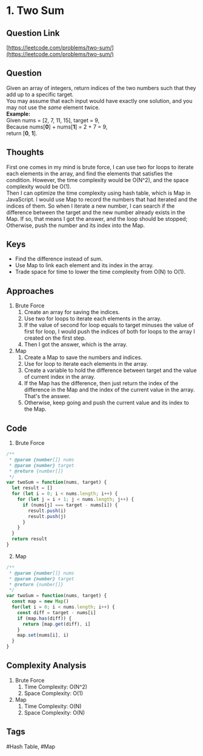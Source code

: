 # 1. Two Sum

<a name="ozJnC"></a>
## Question Link
[https://leetcode.com/problems/two-sum/](https://leetcode.com/problems/two-sum/)
<a name="U0OMP"></a>
## Question
Given an array of integers, return indices of the two numbers such that they add up to a specific target.<br />You may assume that each input would have exactly one solution, and you may not use the _same_ element twice.<br />**Example:**<br />Given nums = [2, 7, 11, 15], target = 9,<br />Because nums[**0**] + nums[**1**] = 2 + 7 = 9,<br />return [**0**, **1**].
<a name="k7aTB"></a>
## Thoughts
First one comes in my mind is brute force, I can use two for loops to iterate each elements in the array, and find the elements that satisfies the condition. However, the time complexity would be O(N^2), and the space complexity would be O(1).<br />Then I can optimize the time complexity using hash table, which is Map in JavaScript. I would use Map to record the numbers that had iterated and the indices of them. So when I iterate a new number, I can search if the difference between the target and the new number already exists in the Map. If so, that means I got the answer, and the loop should be stopped; Otherwise, push the number and its index into the Map.
<a name="GVbBQ"></a>
## Keys

- Find the difference instead of sum.
- Use Map to link each element and its index in the array.
- Trade space for time to lower the time complexity from O(N) to O(1).
<a name="fwd3p"></a>
## Approaches 

1. Brute Force
   1. Create an array for saving the indices.
   1. Use two for loops to iterate each elements in the array.
   1. If the value of second for loop equals to target minuses the value of first for loop, I would push the indices of both for loops to the array I created on the first step.
   1. Then I got the answer, which is the array.
2. Map
   1. Create a Map to save the numbers and indices.
   1. Use for loop to iterate each elements in the array.
   1. Create a variable to hold the difference between target and the value of current index in the array.
   1. If the Map has the difference, then just return the index of the difference in the Map and the index of the current value in the array. That's the answer.
   1. Otherwise, keep going and push the current value and its index to the Map.
<a name="qn34a"></a>
## Code

1. Brute Force
```javascript
/**
 * @param {number[]} nums
 * @param {number} target
 * @return {number[]}
 */
var twoSum = function(nums, target) {
  let result = []
  for (let i = 0; i < nums.length; i++) {
    for (let j = i + 1; j < nums.length; j++) {
      if (nums[j] === target - nums[i]) {
        result.push(i)
        result.push(j)
      }
    }
  }
  return result
}
```

2. Map
```javascript
/**
 * @param {number[]} nums
 * @param {number} target
 * @return {number[]}
 */
var twoSum = function(nums, target) {
  const map = new Map()
  for(let i = 0; i < nums.length; i++) {
    const diff = target - nums[i]
    if (map.has(diff)) {
      return [map.get(diff), i]
    }
    map.set(nums[i], i)
  }
}
```
<a name="LDJEi"></a>
## Complexity Analysis

1. Brute Force
   1. Time Complexity: O(N^2)
   1. Space Complexity: O(1)
2. Map
   1. Time Complexity: O(N)
   1. Space Complexity: O(N)
<a name="FNOa0"></a>
## Tags
#Hash Table, #Map
